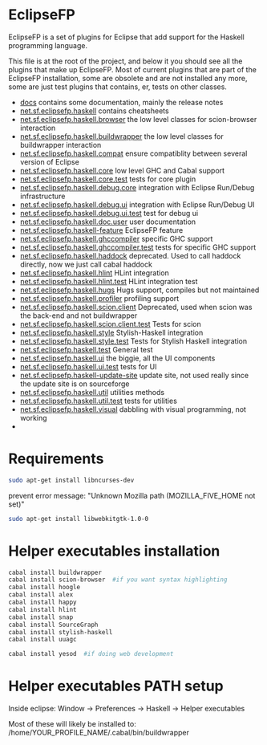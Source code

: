 # EclipseFP

EclipseFP is a set of plugins for Eclipse that add support for the Haskell programming language. 

This file is at the root of the project, and below it you should see all the plugins that make up EclipseFP. Most of current plugins that are part of the EclipseFP installation, some are obsolete and are not installed any more, some are just test plugins that contains, er, tests on other classes.

* [docs](https://github.com/JPMoresmau/eclipsefp/tree/master/docs) contains some documentation, mainly the release notes
* [net.sf.eclipsefp.haskell](https://github.com/JPMoresmau/eclipsefp/tree/master/net.sf.eclipsefp.haskell) contains cheatsheets
* [net.sf.eclipsefp.haskell.browser](https://github.com/JPMoresmau/eclipsefp/tree/master/net.sf.eclipsefp.haskell.browser) the low level classes for scion-browser interaction
* [net.sf.eclipsefp.haskell.buildwrapper](https://github.com/JPMoresmau/eclipsefp/tree/master/net.sf.eclipsefp.haskell.buildwrapper) the low level classes for buildwrapper interaction
* [net.sf.eclipsefp.haskell.compat](https://github.com/JPMoresmau/eclipsefp/tree/master/net.sf.eclipsefp.haskell.compat) ensure compatiblity between several version of Eclipse
* [net.sf.eclipsefp.haskell.core](https://github.com/JPMoresmau/eclipsefp/tree/master/net.sf.eclipsefp.haskell.core) low level GHC and Cabal support
* [net.sf.eclipsefp.haskell.core.test](https://github.com/JPMoresmau/eclipsefp/tree/master/net.sf.eclipsefp.haskell.core.test) tests for core plugin
* [net.sf.eclipsefp.haskell.debug.core](https://github.com/JPMoresmau/eclipsefp/tree/master/net.sf.eclipsefp.haskell.debug.core) integration with Eclipse Run/Debug infrastructure
* [net.sf.eclipsefp.haskell.debug.ui](https://github.com/JPMoresmau/eclipsefp/tree/master/net.sf.eclipsefp.haskell.debug.ui) integration with Eclipse Run/Debug UI
* [net.sf.eclipsefp.haskell.debug.ui.test](https://github.com/JPMoresmau/eclipsefp/tree/master/net.sf.eclipsefp.haskell.debug.ui.test) test for debug ui
* [net.sf.eclipsefp.haskell.doc.user](https://github.com/JPMoresmau/eclipsefp/tree/master/net.sf.eclipsefp.haskell.doc.user) user documentation
* [net.sf.eclipsefp.haskell-feature](https://github.com/JPMoresmau/eclipsefp/tree/master/net.sf.eclipsefp.haskell-feature) EclipseFP feature
* [net.sf.eclipsefp.haskell.ghccompiler](https://github.com/JPMoresmau/eclipsefp/tree/master/net.sf.eclipsefp.haskell.ghccompiler) specific GHC support
* [net.sf.eclipsefp.haskell.ghccompiler.test](https://github.com/JPMoresmau/eclipsefp/tree/master/net.sf.eclipsefp.haskell.ghccompiler.test) tests for specific GHC support
* [net.sf.eclipsefp.haskell.haddock](https://github.com/JPMoresmau/eclipsefp/tree/master/net.sf.eclipsefp.haskell.haddock) deprecated. Used to call haddock directly, now we just call cabal haddock
* [net.sf.eclipsefp.haskell.hlint](https://github.com/JPMoresmau/eclipsefp/tree/master/net.sf.eclipsefp.haskell.hlint) HLint integration
* [net.sf.eclipsefp.haskell.hlint.test](https://github.com/JPMoresmau/eclipsefp/tree/master/net.sf.eclipsefp.haskell.hlint.test) HLint integration test
* [net.sf.eclipsefp.haskell.hugs](https://github.com/JPMoresmau/eclipsefp/tree/master/net.sf.eclipsefp.haskell.hugs) Hugs support, compiles but not maintained
* [net.sf.eclipsefp.haskell.profiler](https://github.com/JPMoresmau/eclipsefp/tree/master/net.sf.eclipsefp.haskell.profiler) profiling support
* [net.sf.eclipsefp.haskell.scion.client](https://github.com/JPMoresmau/eclipsefp/tree/master/net.sf.eclipsefp.haskell.scion.client) Deprecated, used when scion was the back-end and not buildwrapper
* [net.sf.eclipsefp.haskell.scion.client.test](https://github.com/JPMoresmau/eclipsefp/tree/master/net.sf.eclipsefp.haskell.scion.client.test) Tests for scion
* [net.sf.eclipsefp.haskell.style](https://github.com/JPMoresmau/eclipsefp/tree/master/net.sf.eclipsefp.haskell.style) Stylish-Haskell integration
* [net.sf.eclipsefp.haskell.style.test](https://github.com/JPMoresmau/eclipsefp/tree/master/net.sf.eclipsefp.haskell.style.test) Tests for Stylish Haskell integration
* [net.sf.eclipsefp.haskell.test](https://github.com/JPMoresmau/eclipsefp/tree/master/net.sf.eclipsefp.haskell.test) General test
* [net.sf.eclipsefp.haskell.ui](https://github.com/JPMoresmau/eclipsefp/tree/master/net.sf.eclipsefp.haskell.ui) the biggie, all the UI components
* [net.sf.eclipsefp.haskell.ui.test](https://github.com/JPMoresmau/eclipsefp/tree/master/net.sf.eclipsefp.haskell.ui.test) tests for UI
* [net.sf.eclipsefp.haskell-update-site](https://github.com/JPMoresmau/eclipsefp/tree/master/net.sf.eclipsefp.haskell-update-site) update site, not used really since the update site is on sourceforge
* [net.sf.eclipsefp.haskell.util](https://github.com/JPMoresmau/eclipsefp/tree/master/net.sf.eclipsefp.haskell.util) utilities methods
* [net.sf.eclipsefp.haskell.util.test](https://github.com/JPMoresmau/eclipsefp/tree/master/net.sf.eclipsefp.haskell.util.test) tests for utilities
* [net.sf.eclipsefp.haskell.visual](https://github.com/JPMoresmau/eclipsefp/tree/master/net.sf.eclipsefp.haskell.visual) dabbling with visual programming, not working
* 

# Requirements

```bash
sudo apt-get install libncurses-dev
```

prevent error message: "Unknown Mozilla path (MOZILLA_FIVE_HOME not set)"
```bash
sudo apt-get install libwebkitgtk-1.0-0
```

# Helper executables installation

```bash
cabal install buildwrapper
cabal install scion-browser  #if you want syntax highlighting
cabal install hoogle
cabal install alex
cabal install happy
cabal install hlint
cabal install snap
cabal install SourceGraph
cabal install stylish-haskell
cabal install uuagc

cabal install yesod  #if doing web development
```

# Helper executables PATH setup
Inside eclipse:  Window -> Preferences -> Haskell -> Helper executables

Most of these will likely be installed to:
/home/YOUR_PROFILE_NAME/.cabal/bin/buildwrapper






